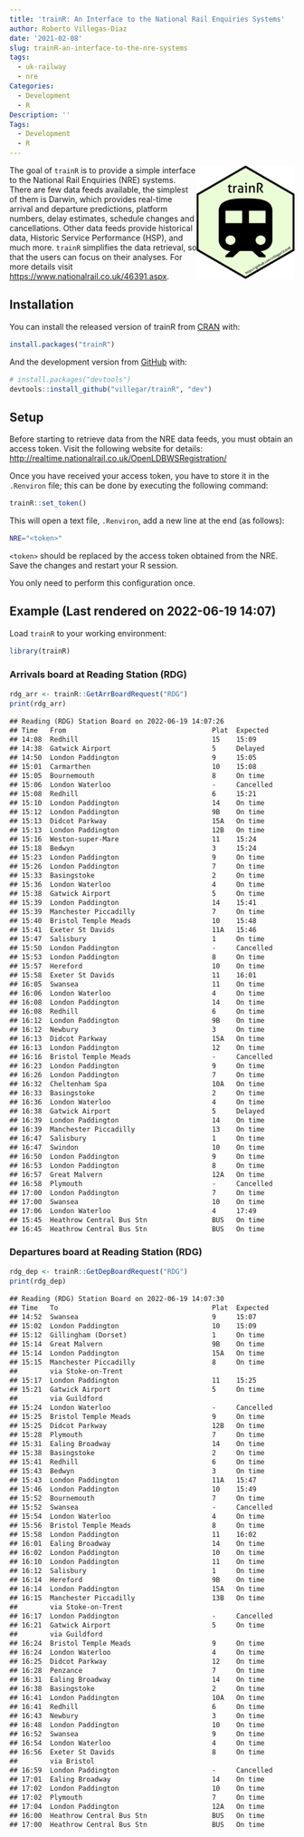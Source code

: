 ```yaml
---
title: 'trainR: An Interface to the National Rail Enquiries Systems'
author: Roberto Villegas-Diaz
date: '2021-02-08'
slug: trainR-an-interface-to-the-nre-systems
tags:
  - uk-railway
  - nre
Categories:
  - Development
  - R
Description: ''
Tags:
  - Development
  - R
---
```


<img src="https://raw.githubusercontent.com/villegar/trainR/main/inst/images/logo.png" alt="logo" align="right" height=200px/>

The goal of `trainR` is to provide a simple interface to the 
National Rail Enquiries (NRE) systems. There are few data feeds 
available, the simplest of them is Darwin, which provides real-time 
arrival and departure predictions, platform numbers, delay estimates, 
schedule changes and cancellations. Other data feeds provide historical 
data, Historic Service Performance (HSP), and much more. `trainR` 
simplifies the data retrieval, so that the users can focus on their 
analyses. For more details visit 
https://www.nationalrail.co.uk/46391.aspx.

## Installation

You can install the released version of trainR from [CRAN](https://CRAN.R-project.org) with:

``` r
install.packages("trainR")
```

And the development version from [GitHub](https://github.com/) with:

``` r
# install.packages("devtools")
devtools::install_github("villegar/trainR", "dev")
```

## Setup
Before starting to retrieve data from the NRE data feeds, you must obtain an access token. 
Visit the following website for details: http://realtime.nationalrail.co.uk/OpenLDBWSRegistration/

Once you have received your access token, you have to store it in the `.Renviron` file; this can be 
done by executing the following command:


```r
trainR::set_token()
```

This will open a text file, `.Renviron`, add a new line at the end (as follows):

```bash
NRE="<token>"
```

`<token>` should be replaced by the access token obtained from the NRE. Save the changes and restart 
your R session.

You only need to perform this configuration once.

## Example (Last rendered on 2022-06-19 14:07)

Load `trainR` to your working environment:

```r
library(trainR)
```

### Arrivals board at Reading Station (RDG)


```r
rdg_arr <- trainR::GetArrBoardRequest("RDG")
print(rdg_arr)
```

```
## Reading (RDG) Station Board on 2022-06-19 14:07:26
## Time   From                                    Plat  Expected
## 14:08  Redhill                                 15    15:09
## 14:38  Gatwick Airport                         5     Delayed
## 14:50  London Paddington                       9     15:05
## 15:01  Carmarthen                              10    15:08
## 15:05  Bournemouth                             8     On time
## 15:06  London Waterloo                         -     Cancelled
## 15:08  Redhill                                 6     15:21
## 15:10  London Paddington                       14    On time
## 15:12  London Paddington                       9B    On time
## 15:13  Didcot Parkway                          15A   On time
## 15:13  London Paddington                       12B   On time
## 15:16  Weston-super-Mare                       11    15:24
## 15:18  Bedwyn                                  3     15:24
## 15:23  London Paddington                       9     On time
## 15:26  London Paddington                       7     On time
## 15:33  Basingstoke                             2     On time
## 15:36  London Waterloo                         4     On time
## 15:38  Gatwick Airport                         5     On time
## 15:39  London Paddington                       14    15:41
## 15:39  Manchester Piccadilly                   7     On time
## 15:40  Bristol Temple Meads                    10    15:48
## 15:41  Exeter St Davids                        11A   15:46
## 15:47  Salisbury                               1     On time
## 15:50  London Paddington                       -     Cancelled
## 15:53  London Paddington                       8     On time
## 15:57  Hereford                                10    On time
## 15:58  Exeter St Davids                        11    16:01
## 16:05  Swansea                                 11    On time
## 16:06  London Waterloo                         4     On time
## 16:08  London Paddington                       14    On time
## 16:08  Redhill                                 6     On time
## 16:12  London Paddington                       9B    On time
## 16:12  Newbury                                 3     On time
## 16:13  Didcot Parkway                          15A   On time
## 16:13  London Paddington                       12    On time
## 16:16  Bristol Temple Meads                    -     Cancelled
## 16:23  London Paddington                       9     On time
## 16:26  London Paddington                       7     On time
## 16:32  Cheltenham Spa                          10A   On time
## 16:33  Basingstoke                             2     On time
## 16:36  London Waterloo                         4     On time
## 16:38  Gatwick Airport                         5     Delayed
## 16:39  London Paddington                       14    On time
## 16:39  Manchester Piccadilly                   13    On time
## 16:47  Salisbury                               1     On time
## 16:47  Swindon                                 10    On time
## 16:50  London Paddington                       9     On time
## 16:53  London Paddington                       8     On time
## 16:57  Great Malvern                           12A   On time
## 16:58  Plymouth                                -     Cancelled
## 17:00  London Paddington                       7     On time
## 17:00  Swansea                                 10    On time
## 17:06  London Waterloo                         4     17:49
## 15:45  Heathrow Central Bus Stn                BUS   On time
## 16:45  Heathrow Central Bus Stn                BUS   On time
```

### Departures board at Reading Station (RDG)


```r
rdg_dep <- trainR::GetDepBoardRequest("RDG")
print(rdg_dep)
```

```
## Reading (RDG) Station Board on 2022-06-19 14:07:30
## Time   To                                      Plat  Expected
## 14:52  Swansea                                 9     15:07
## 15:02  London Paddington                       10    15:09
## 15:12  Gillingham (Dorset)                     1     On time
## 15:14  Great Malvern                           9B    On time
## 15:14  London Paddington                       15A   On time
## 15:15  Manchester Piccadilly                   8     On time
##        via Stoke-on-Trent                      
## 15:17  London Paddington                       11    15:25
## 15:21  Gatwick Airport                         5     On time
##        via Guildford                           
## 15:24  London Waterloo                         -     Cancelled
## 15:25  Bristol Temple Meads                    9     On time
## 15:25  Didcot Parkway                          12B   On time
## 15:28  Plymouth                                7     On time
## 15:31  Ealing Broadway                         14    On time
## 15:38  Basingstoke                             2     On time
## 15:41  Redhill                                 6     On time
## 15:43  Bedwyn                                  3     On time
## 15:43  London Paddington                       11A   15:47
## 15:46  London Paddington                       10    15:49
## 15:52  Bournemouth                             7     On time
## 15:52  Swansea                                 -     Cancelled
## 15:54  London Waterloo                         4     On time
## 15:56  Bristol Temple Meads                    8     On time
## 15:58  London Paddington                       11    16:02
## 16:01  Ealing Broadway                         14    On time
## 16:02  London Paddington                       10    On time
## 16:10  London Paddington                       11    On time
## 16:12  Salisbury                               1     On time
## 16:14  Hereford                                9B    On time
## 16:14  London Paddington                       15A   On time
## 16:15  Manchester Piccadilly                   13B   On time
##        via Stoke-on-Trent                      
## 16:17  London Paddington                       -     Cancelled
## 16:21  Gatwick Airport                         5     On time
##        via Guildford                           
## 16:24  Bristol Temple Meads                    9     On time
## 16:24  London Waterloo                         4     On time
## 16:25  Didcot Parkway                          12    On time
## 16:28  Penzance                                7     On time
## 16:31  Ealing Broadway                         14    On time
## 16:38  Basingstoke                             2     On time
## 16:41  London Paddington                       10A   On time
## 16:41  Redhill                                 6     On time
## 16:43  Newbury                                 3     On time
## 16:48  London Paddington                       10    On time
## 16:52  Swansea                                 9     On time
## 16:54  London Waterloo                         4     On time
## 16:56  Exeter St Davids                        8     On time
##        via Bristol                             
## 16:59  London Paddington                       -     Cancelled
## 17:01  Ealing Broadway                         14    On time
## 17:02  London Paddington                       10    On time
## 17:02  Plymouth                                7     On time
## 17:04  London Paddington                       12A   On time
## 16:00  Heathrow Central Bus Stn                BUS   On time
## 17:00  Heathrow Central Bus Stn                BUS   On time
```
